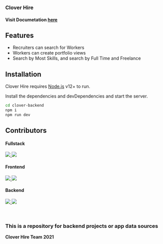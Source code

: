 ### Clover Hire

#### Visit Documetation [here](https://documenter.getpostman.com/view/10726334/UVC6hRuT#83232fea-3850-4589-9f1d-c31f7feb74aa)

## Features

- Recruiters can search for Workers
- Workers can create portfolio views
- Search by Most Skills, and search by Full Time and Freelance

## Installation

Clover Hire requires [Node.js](https://nodejs.org/) v12+ to run.

Install the dependencies and devDependencies and start the server.

```sh
cd clover-backend
npm i
npm run dev
```

## Contributors

#### Fullstack

  <a href="https://github.com/riyaraa">
  <img src="https://github.com/riyaraa.png?size=50">
  </a>
  <a href="https://github.com/Walidnurudin">
  <img src="https://github.com/Walidnurudin.png?size=50">
  </a>

#### Frontend

  <a href="https://github.com/AhmadZaky19">
  <img src="https://github.com/AhmadZaky19.png?size=50">
  </a>
  <a href="https://github.com/AndreasCKurniawan">
  <img src="https://github.com/AndreasCKurniawan.png?size=50">
  </a>

#### Backend

  <a href="https://github.com/mrfachri19">
  <img src="https://github.com/mrfachri19.png?size=50">
  </a>
  <a href="https://github.com/Novianaa">
  <img src="https://github.com/Novianaa.png?size=50">
  </a>
<br/>
<br/>
<br/>

### This is a repository for backend projects or app data sources

**Clover Hire Team 2021**
